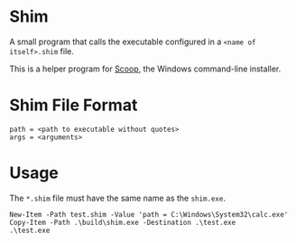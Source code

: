 # Shim

A small program that calls the executable configured in a `<name of itself>.shim` file.

This is a helper program for [Scoop](https://scoop.sh), the Windows command-line installer.

# Shim File Format
```
path = <path to executable without quotes>
args = <arguments>
```

# Usage
The `*.shim` file must have the same name as the `shim.exe`.

```pwsh
New-Item -Path test.shim -Value 'path = C:\Windows\System32\calc.exe'
Copy-Item -Path .\build\shim.exe -Destination .\test.exe
.\test.exe
```
